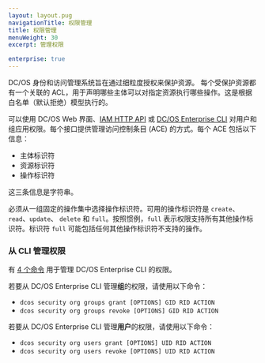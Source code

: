 ```yaml
---
layout: layout.pug
navigationTitle: 权限管理
title: 权限管理
menuWeight: 30
excerpt: 管理权限

enterprise: true
---
```

<!-- The source repository for this topic is https://github.com/dcos/dcos-docs-site -->


DC/OS 身份和访问管理系统旨在通过细粒度授权来保护资源。
每个受保护资源都有一个关联的 ACL，用于声明哪些主体可以对指定资源执行哪些操作。这是根据白名单（默认拒绝）模型执行的。

可以使用 DC/OS Web 界面、[IAM HTTP API](/cn/1.11/security/ent/iam-api/) 或 [DC/OS Enterprise CLI](/cn/1.11/cli/enterprise-cli/) 对用户和组应用权限。每个接口提供管理访问控制条目 (ACE) 的方式。每个 ACE 包括以下信息：

* 主体标识符
* 资源标识符
* 操作标识符

这三条信息是字符串。

必须从一组固定的操作集中选择操作标识符。可用的操作标识符是 `create`、`read`、`update`、 `delete` 和 `full`。按照惯例，`full` 表示权限支持所有其他操作标识符。标识符 `full` 可能包括任何其他操作标识符不支持的操作。

### 从 CLI 管理权限

有 [4 个命令](1.11/cli/command-reference/dcos-security/#dcos-security-org) 用于管理 DC/OS Enterprise CLI 的权限。

若要从 DC/OS Enterprise CLI 管理**组**的权限，请使用以下命令：

* `dcos security org groups grant [OPTIONS] GID RID ACTION`
* `dcos security org groups revoke [OPTIONS] GID RID ACTION`

若要从 DC/OS Enterprise CLI 管理**用户**的权限，请使用以下命令：

* `dcos security org users grant [OPTIONS] UID RID ACTION`
* `dcos security org users revoke [OPTIONS] UID RID ACTION`
